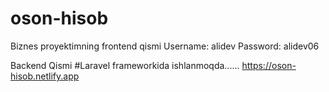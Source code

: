 # oson-hisob
Biznes proyektimning frontend qismi
Username: alidev
Password: alidev06

Backend Qismi #Laravel frameworkida ishlanmoqda......
https://oson-hisob.netlify.app